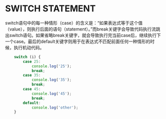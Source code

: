 # SWITCH STATEMENT

switch语句中的每一种情形（case）的含义是：“如果表达式等于这个值（value），则执行后面的语句（statement）。”而break关键字会导致代码执行流跳出switch语句。如果省略break关键字，就会导致执行完当前case后，继续执行下一个case。最后的default关键字则用于在表达式不匹配前面任何一种情形的时候，执行机动代码。    
    
    
```js
    switch (i) {
        case 25:
            console.log('25');
            break;
        case 35:
            console.log('35');
            break; 
        case 45:
            console.log('45');
            break;
        default: 
            console.log('other');    
    }
```
